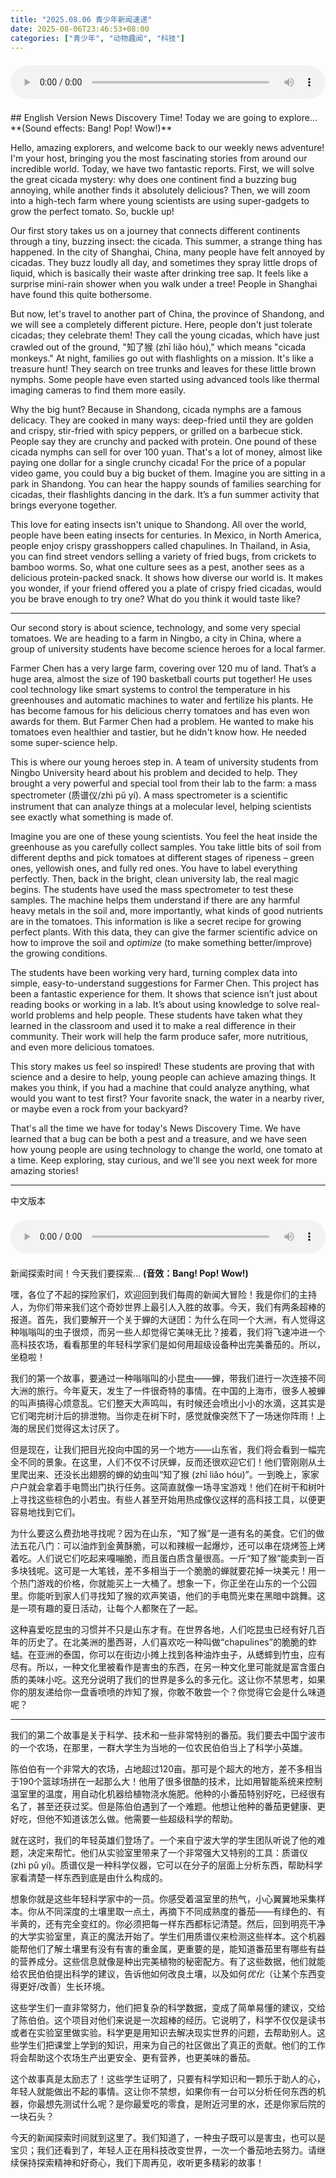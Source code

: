 ```yaml
---
title: "2025.08.06 青少年新闻速递"
date: 2025-08-06T23:46:53+08:00
categories: ["青少年", "动物趣闻", "科技"]
---
```

<audio controls style="width: 100%; max-width: 900px; margin: 1.5em 0; display: block;">
<source src="/mp3/teen_news/20250806.en.mp3" type="audio/mpeg">
</audio>
## English Version
News Discovery Time! Today we are going to explore...
**(Sound effects: Bang! Pop! Wow!)**

Hello, amazing explorers, and welcome back to our weekly news adventure! I'm your host, bringing you the most fascinating stories from around our incredible world. Today, we have two fantastic reports. First, we will solve the great cicada mystery: why does one continent find a buzzing bug annoying, while another finds it absolutely delicious? Then, we will zoom into a high-tech farm where young scientists are using super-gadgets to grow the perfect tomato. So, buckle up!

Our first story takes us on a journey that connects different continents through a tiny, buzzing insect: the cicada. This summer, a strange thing has happened. In the city of Shanghai, China, many people have felt annoyed by cicadas. They buzz loudly all day, and sometimes they spray little drops of liquid, which is basically their waste after drinking tree sap. It feels like a surprise mini-rain shower when you walk under a tree! People in Shanghai have found this quite bothersome.

But now, let's travel to another part of China, the province of Shandong, and we will see a completely different picture. Here, people don't just tolerate cicadas; they celebrate them! They call the young cicadas, which have just crawled out of the ground, "知了猴 (zhī liǎo hóu)," which means "cicada monkeys." At night, families go out with flashlights on a mission. It's like a treasure hunt! They search on tree trunks and leaves for these little brown nymphs. Some people have even started using advanced tools like thermal imaging cameras to find them more easily.

Why the big hunt? Because in Shandong, cicada nymphs are a famous delicacy. They are cooked in many ways: deep-fried until they are golden and crispy, stir-fried with spicy peppers, or grilled on a barbecue stick. People say they are crunchy and packed with protein. One pound of these cicada nymphs can sell for over 100 yuan. That's a lot of money, almost like paying one dollar for a single crunchy cicada! For the price of a popular video game, you could buy a big bucket of them. Imagine you are sitting in a park in Shandong. You can hear the happy sounds of families searching for cicadas, their flashlights dancing in the dark. It’s a fun summer activity that brings everyone together.

This love for eating insects isn't unique to Shandong. All over the world, people have been eating insects for centuries. In Mexico, in North America, people enjoy crispy grasshoppers called chapulines. In Thailand, in Asia, you can find street vendors selling a variety of fried bugs, from crickets to bamboo worms. So, what one culture sees as a pest, another sees as a delicious protein-packed snack. It shows how diverse our world is. It makes you wonder, if your friend offered you a plate of crispy fried cicadas, would you be brave enough to try one? What do you think it would taste like?

***

Our second story is about science, technology, and some very special tomatoes. We are heading to a farm in Ningbo, a city in China, where a group of university students have become science heroes for a local farmer.

Farmer Chen has a very large farm, covering over 120 mu of land. That’s a huge area, almost the size of 190 basketball courts put together! He uses cool technology like smart systems to control the temperature in his greenhouses and automatic machines to water and fertilize his plants. He has become famous for his delicious cherry tomatoes and has even won awards for them. But Farmer Chen had a problem. He wanted to make his tomatoes even healthier and tastier, but he didn't know how. He needed some super-science help.

This is where our young heroes step in. A team of university students from Ningbo University heard about his problem and decided to help. They brought a very powerful and special tool from their lab to the farm: a mass spectrometer (质谱仪/zhì pǔ yí). A mass spectrometer is a scientific instrument that can analyze things at a molecular level, helping scientists see exactly what something is made of.

Imagine you are one of these young scientists. You feel the heat inside the greenhouse as you carefully collect samples. You take little bits of soil from different depths and pick tomatoes at different stages of ripeness – green ones, yellowish ones, and fully red ones. You have to label everything perfectly. Then, back in the bright, clean university lab, the real magic begins. The students have used the mass spectrometer to test these samples. The machine helps them understand if there are any harmful heavy metals in the soil and, more importantly, what kinds of good nutrients are in the tomatoes. This information is like a secret recipe for growing perfect plants. With this data, they can give the farmer scientific advice on how to improve the soil and *optimize* (to make something better/improve) the growing conditions.

The students have been working very hard, turning complex data into simple, easy-to-understand suggestions for Farmer Chen. This project has been a fantastic experience for them. It shows that science isn’t just about reading books or working in a lab. It’s about using knowledge to solve real-world problems and help people. These students have taken what they learned in the classroom and used it to make a real difference in their community. Their work will help the farm produce safer, more nutritious, and even more delicious tomatoes.

This story makes us feel so inspired! These students are proving that with science and a desire to help, young people can achieve amazing things. It makes you think, if you had a machine that could analyze anything, what would you want to test first? Your favorite snack, the water in a nearby river, or maybe even a rock from your backyard?

That's all the time we have for today's News Discovery Time. We have learned that a bug can be both a pest and a treasure, and we have seen how young people are using technology to change the world, one tomato at a time. Keep exploring, stay curious, and we'll see you next week for more amazing stories!

  ---
  中文版本
<audio controls style="width: 100%; max-width: 900px; margin: 1.5em 0; display: block;">
    <source src="/mp3/teen_news/20250806.cn.mp3"
  type="audio/mpeg">
  </audio>
  新闻探索时间！今天我们要探索...
**(音效：Bang! Pop! Wow!)**

嘿，各位了不起的探险家们，欢迎回到我们每周的新闻大冒险！我是你们的主持人，为你们带来我们这个奇妙世界上最引人入胜的故事。今天，我们有两条超棒的报道。首先，我们要解开一个关于蝉的大谜团：为什么在同一个大洲，有人觉得这种嗡嗡叫的虫子很烦，而另一些人却觉得它美味无比？接着，我们将飞速冲进一个高科技农场，看看那里的年轻科学家们是如何用超级设备种出完美番茄的。所以，坐稳啦！

我们的第一个故事，要通过一种嗡嗡叫的小昆虫——蝉，带我们进行一次连接不同大洲的旅行。今年夏天，发生了一件很奇特的事情。在中国的上海市，很多人被蝉的叫声搞得心烦意乱。它们整天大声鸣叫，有时候还会喷出小小的水滴，这其实是它们喝完树汁后的排泄物。当你走在树下时，感觉就像突然下了一场迷你阵雨！上海的居民们觉得这太讨厌了。

但是现在，让我们把目光投向中国的另一个地方——山东省，我们将会看到一幅完全不同的景象。在这里，人们不仅不讨厌蝉，反而还很欢迎它们！他们管刚刚从土里爬出来、还没长出翅膀的蝉的幼虫叫“知了猴 (zhī liǎo hóu)”。一到晚上，家家户户就会拿着手电筒出门执行任务。这简直就像一场寻宝游戏！他们在树干和树叶上寻找这些棕色的小若虫。有些人甚至开始用热成像仪这样的高科技工具，以便更容易地找到它们。

为什么要这么费劲地寻找呢？因为在山东，“知了猴”是一道有名的美食。它们的做法五花八门：可以油炸到金黄酥脆，可以和辣椒一起爆炒，还可以串在烧烤签上烤着吃。人们说它们吃起来嘎嘣脆，而且蛋白质含量很高。一斤“知了猴”能卖到一百多块钱呢。这可是一大笔钱，差不多相当于一个脆脆的蝉就要花掉一块美元！用一个热门游戏的价格，你就能买上一大桶了。想象一下，你正坐在山东的一个公园里。你能听到家人们寻找知了猴的欢声笑语，他们的手电筒光束在黑暗中跳舞。这是一项有趣的夏日活动，让每个人都聚在了一起。

这种喜爱吃昆虫的习惯并不只是山东才有。在世界各地，人们吃昆虫已经有好几百年的历史了。在北美洲的墨西哥，人们喜欢吃一种叫做“chapulines”的脆脆的蚱蜢。在亚洲的泰国，你可以在街边小摊上找到各种油炸虫子，从蟋蟀到竹虫，应有尽有。所以，一种文化里被看作是害虫的东西，在另一种文化里可能就是富含蛋白质的美味小吃。这充分说明了我们的世界是多么的多元化。这让你不禁思考，如果你的朋友递给你一盘香喷喷的炸知了猴，你敢不敢尝一个？你觉得它会是什么味道呢？

***

我们的第二个故事是关于科学、技术和一些非常特别的番茄。我们要去中国宁波市的一个农场，在那里，一群大学生为当地的一位农民伯伯当上了科学小英雄。

陈伯伯有一个非常大的农场，占地超过120亩。那可是个超大的地方，差不多相当于190个篮球场拼在一起那么大！他用了很多很酷的技术，比如用智能系统来控制温室里的温度，用自动化机器给植物浇水施肥。他种的小番茄特别好吃，已经很有名了，甚至还获过奖。但是陈伯伯遇到了一个难题。他想让他种的番茄更健康、更好吃，但他不知道该怎么做。他需要一些超级科学的帮助。

就在这时，我们的年轻英雄们登场了。一个来自宁波大学的学生团队听说了他的难题，决定来帮忙。他们从实验室里带来了一个非常强大又特别的工具：质谱仪 (zhì pǔ yí)。质谱仪是一种科学仪器，它可以在分子的层面上分析东西，帮助科学家看清楚一样东西到底是由什么构成的。

想象你就是这些年轻科学家中的一员。你感受着温室里的热气，小心翼翼地采集样本。你从不同深度的土壤里取一点土，再摘下不同成熟度的番茄——有绿色的、有半黄的，还有完全变红的。你必须把每一样东西都标记清楚。然后，回到明亮干净的大学实验室里，真正的魔法开始了。学生们用质谱仪来检测这些样本。这个机器能帮他们了解土壤里有没有有害的重金属，更重要的是，能知道番茄里有哪些有益的营养成分。这些信息就像是种出完美植物的秘密配方。有了这些数据，他们就能给农民伯伯提出科学的建议，告诉他如何改良土壤，以及如何*优化*（让某个东西变得更好/改善）生长环境。

这些学生们一直非常努力，他们把复杂的科学数据，变成了简单易懂的建议，交给了陈伯伯。这个项目对他们来说是一次超棒的经历。它说明了，科学不仅仅是读书或者在实验室里做实验。科学更是用知识去解决现实世界的问题，去帮助别人。这些学生们把课堂上学到的知识，用来为自己的社区做出了真正的贡献。他们的工作将会帮助这个农场生产出更安全、更有营养，也更美味的番茄。

这个故事真是太励志了！这些学生证明了，只要有科学知识和一颗乐于助人的心，年轻人就能做出不起的事情。这让你不禁想，如果你有一台可以分析任何东西的机器，你最想先测试什么呢？是你最爱吃的零食，是附近河里的水，还是你家后院的一块石头？

今天的新闻探索时间就到这里了。我们知道了，一种虫子既可以是害虫，也可以是宝贝；我们还看到了，年轻人正在用科技改变世界，一次一个番茄地去努力。请继续保持探索精神和好奇心，我们下周再见，收听更多精彩的故事！